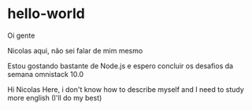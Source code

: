 # hello-world

Oi gente

Nicolas aqui, não sei falar de mim mesmo

Estou gostando bastante de Node.js e espero concluir os desafios da semana omnistack 10.0


Hi
Nicolas Here, i don't know how to describe myself and I need to study more english (I'll do my best)
